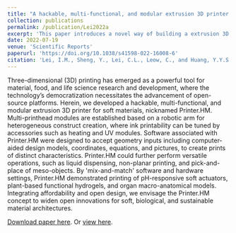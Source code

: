 ```yaml
---
title: "A hackable, multi-functional, and modular extrusion 3D printer for soft materials"
collection: publications
permalink: /publication/Lei2022a
excerpt: 'This paper introduces a novel way of building a extrusion 3D printer for soft materials.'
date: 2022-07-19
venue: 'Scientific Reports'
paperurl: 'https://doi.org/10.1038/s41598-022-16008-6'
citation: 'Lei, I.M., Sheng, Y., Lei, C.L., Leow, C., and Huang, Y.Y.S. (2022). &quot;A hackable, multi-functional, and modular extrusion 3D printer for soft materials.&quot; <i>Scientific Reports</i>, 12, 12294.'
---
```

Three-dimensional (3D) printing has emerged as a powerful tool for material, food, and life science research and development, where the technology’s democratization necessitates the
advancement of open-source platforms.
Herein, we developed a hackable, multi-functional, and modular extrusion 3D printer for soft materials, nicknamed Printer.HM.
Multi-printhead modules are established based on a robotic arm for heterogeneous construct creation, where ink printability can be tuned by accessories such as heating and UV modules.
Software associated with Printer.HM were designed to accept geometry inputs including computer-aided design models, coordinates, equations, and pictures, to create prints of distinct
characteristics.
Printer.HM could further perform versatile operations, such as liquid dispensing, non-planar printing, and pick-and-place of meso-objects.
By 'mix-and-match' software and hardware settings, Printer.HM demonstrated printing of pH-responsive soft actuators, plant-based functional hydrogels, and organ macro-anatomical models.
Integrating affordability and open design, we envisage the Printer.HM concept to widen open innovations for soft, biological, and sustainable material architectures.

[Download paper here](http://chonlei.github.io/files/Lei2022a.pdf). Or [view here](https://doi.org/10.1038/s41598-022-16008-6).
